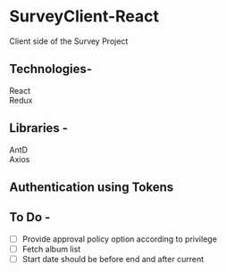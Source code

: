 # SurveyClient-React

Client side of the Survey Project  

## Technologies-
React  
Redux  

## Libraries -  
AntD  
Axios  

## Authentication using Tokens  

## To Do -
- [ ] Provide approval policy option according to privilege
- [ ] Fetch album list  
- [ ] Start date should be before end and after current